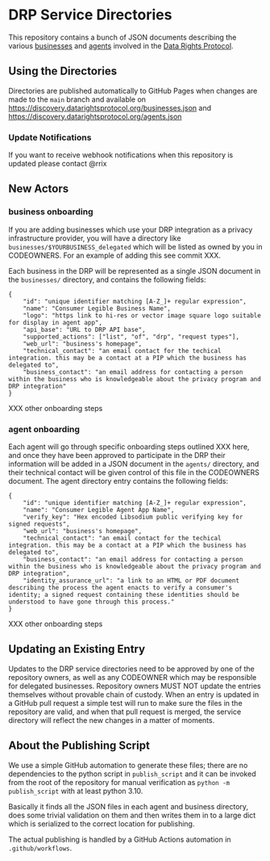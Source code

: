 # DRP Service Directories

This repository contains a bunch of JSON documents describing the various [businesses](./businesses) and [agents](./agents) involved in the [Data Rights Protocol](https://datarightsprotocol.org).

## Using the Directories

Directories are published automatically to GitHub Pages when changes are made to the `main` branch and available on https://discovery.datarightsprotocol.org/businesses.json and https://discovery.datarightsprotocol.org/agents.json 

### Update Notifications

If you want to receive webhook notifications when this repository is updated please contact @rrix

## New Actors

### business onboarding

If you are adding businesses which use your DRP integration as a privacy infrastructure provider, you will have a directory like `businesses/$YOURBUSINESS_delegated` which will be listed as owned by you in CODEOWNERS. For an example of adding this see commit XXX. 

Each business in the DRP will be represented as a single JSON document in the `businesses/` directory, and contains the following fields:

```
{
    "id": "unique identifier matching [A-Z_]+ regular expression",
    "name": "Consumer Legible Business Name",
    "logo": "https link to hi-res or vector image square logo suitable for display in agent app",
    "api_base": "URL to DRP API base",
    "supported_actions": ["list", "of", "drp", "request types"],
    "web_url": "business's homepage",
    "technical_contact": "an email contact for the techical integration. this may be a contact at a PIP which the business has delegated to",
    "business_contact": "an email address for contacting a person within the business who is knowledgeable about the privacy program and DRP integration"
}
```

XXX other onboarding steps

### agent onboarding

Each agent will go through specific onboarding steps outlined XXX here, and once they have been approved to participate in the DRP their information will be added in a JSON document in the `agents/` directory, and their technical contact will be given control of this file in the CODEOWNERS document. The agent directory entry contains the following fields:

```
{
    "id": "unique identifier matching [A-Z_]+ regular expression",
    "name": "Consumer Legible Agent App Name",
    "verify_key": "Hex encoded Libsodium public verifying key for signed requests",
    "web_url": "business's homepage",
    "technical_contact": "an email contact for the techical integration. this may be a contact at a PIP which the business has delegated to",
    "business_contact": "an email address for contacting a person within the business who is knowledgeable about the privacy program and DRP integration",
    "identity_assurance_url": "a link to an HTML or PDF document describing the process the agent enacts to verify a consumer's identity; a signed request containing these identities should be understood to have gone through this process."
}
```

XXX other onboarding steps

## Updating an Existing Entry

Updates to the DRP service directories need to be approved by one of the repository owners, as well as any CODEOWNER which may be responsible for delegated businesses. Repository owners MUST NOT update the entries themselves without provable chain of custody. When an entry is updated in a GitHub pull request a simple test will run to make sure the files in the repository are valid, and when that pull request is merged, the service directory will reflect the new changes in a matter of moments.

## About the Publishing Script

We use a simple GitHub automation to generate these files; there are no dependencies to the python script in `publish_script` and it can be invoked from the root of the repository for manual verification as `python -m publish_script` with at least python 3.10.

Basically it finds all the JSON files in each agent and business directory, does some trivial validation on them and then writes them in to a large dict which is serialized to the correct location for publishing.

The actual publishing is handled by a GitHub Actions automation in `.github/workflows`.
